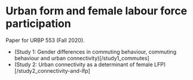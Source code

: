 # Urban form and female labour force participation

Paper for URBP 553 (Fall 2020).
* (Study 1: Gender differences in commuting behaviour, commuting behaviour and urban connectivity)[/study1_commutes]
* (Study 2: Urban connectivity as a determinant of female LFP)[/study2_connectivity-and-lfp]
